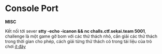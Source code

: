 # Console Port
**MISC**

Kết nối tới sever **stty -echo -icanon && nc challs.ctf.sekai.team 5001**, challenge là một game gỡ bom với các thử thách nhỏ, cần giải các thử thách trong thời gian cho phép, cách giải từng thử thách có trong tài liệu của trò chơi [ở đây](https://www.bombmanual.com/print/KeepTalkingAndNobodyExplodes-BombDefusalManual-v1.pdf)
